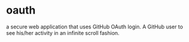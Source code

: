 # oauth
 a secure web application that uses GitHub OAuth login. A GitHub user to see his/her activity in an infinite scroll fashion.
